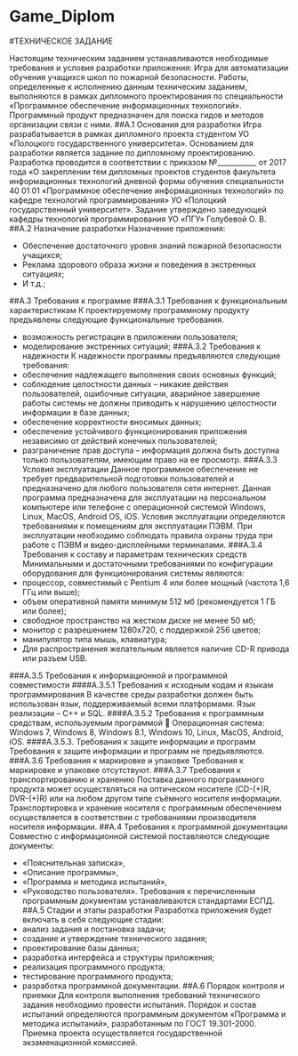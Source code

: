 # Game_Diplom
#ТЕХНИЧЕСКОЕ ЗАДАНИЕ

Настоящим техническим заданием устанавливаются необходимые требования и условия разработки приложения: Игра для автоматизации обучения учащихся школ по пожарной безопасности. Работы, определенные к исполнению данным техническим заданием, выполняются в рамках дипломного проектирования по специальности «Программное обеспечение информационных технологий».
Программный продукт предназначен для поиска гидов и методов организации связи с ними. 
##А.1 Основания для разработки
Игра разрабатывается в рамках дипломного проекта студентом УО «Полоцкого государственного университета». Основанием для разработки является задание по дипломному проектированию. Разработка проводится в соответствии с приказом №___________ от 2017 года 
«О закреплении тем дипломных проектов студентов факультета информационных технологий дневной формы обучения специальности 40 01 01 «Программное обеспечение информационных технологий» по кафедре технологий программирования» УО «Полоцкий государственный университет». Задание утверждено заведующей кафедры технологий программирования УО «ПГУ» Голубевой О. В.
##А.2 Назначение разработки
Назначение приложения:
*	Обеспечение достаточного уровня знаний пожарной безопасности учащихся; 
*	Реклама здорового образа жизни и поведения в экстренных ситуациях; 
*	И т.д.;

##А.3 Требования к программе
###А.3.1 Требования к функциональным характеристикам
К проектируемому программному продукту предъявлены следующие функциональные требования.
*	возможность регистрации в приложении пользователя;
*	моделирование экстренных ситуаций;
###А.3.2 Требования к надежности
К надежности программы предъявляются следующие требования:
*	обеспечение надлежащего выполнения своих основных функций;
*	соблюдение целостности данных – никакие действия пользователей, ошибочные ситуации, аварийное завершение работы системы не должны приводить к нарушению целостности информации в базе данных;
*	обеспечение корректности вносимых данных;
*	обеспечение устойчивого функционирования приложения независимо от действий конечных пользователей;
*	разграничение прав доступа – информация должна быть доступна только пользователям, имеющим право на ее просмотр.
###А.3.3 Условия эксплуатации
Данное программное обеспечение не требует предварительной подготовки пользователей и предназначено для любого пользователя сети интернет.
Данная программа предназначена для эксплуатации на персональном компьютере или телефоне с операционной системой Windows, Linux, MacOS, Android OS, iOS.
Условия эксплуатации определяются требованиями к помещениям для эксплуатации ПЭВМ.
При эксплуатации необходимо соблюдать правила охраны труда при работе с ПЭВМ и видео-дисплейными терминалами.
###А.3.4 Требования к составу и параметрам технических средств 
Минимальными и достаточными требованиями по конфигурации оборудования для функционирования системы являются:
*	процессор, совместимый с Pentium 4 или более мощный (частота 1,6 ГГц или выше);
*	объем оперативной памяти минимум 512 мб (рекомендуется 1 ГБ или более);
*	свободное пространство на жестком диске не менее 50 мб;
*	монитор с разрешением 1280x720, с поддержкой 256 цветов;
*	манипулятор типа мышь, клавиатура;
*	Для распространения желательным является наличие CD-R привода или разъем USB.

###А.3.5 Требования к информационной и программной совместимости
####А.3.5.1 Требования к исходным кодам и языкам программирования
В качестве среды разработки должен быть использован язык, поддерживаемый всеми платформами. Язык реализации – С++ и SQL. 
####А.3.5.2 Требования к программным средствам, используемым программой
	Операционная система: Windows 7, Windows 8, Windows 8.1, Windows 10, Linux, MacOS, Android, iOS.
####А.3.5.3. Требования к защите информации и программ
Требования к защите информации и программ не предъявляются.
###А.3.6 Требования к маркировке и упаковке
Требования к маркировке и упаковке отсутствуют. 
###А.3.7 Требования к транспортированию и хранению
Поставка данного программного продукта может осуществляться на оптическом носителе (CD-(+)R, DVR-(+)R) или на любом другом типе съёмного носителя информации.
Транспортировка и хранение носителя с программным обеспечением осуществляется в соответствии с требованиями производителя носителя информации.
##А.4 Требования к программной документации
Совместно с информационной системой поставляются следующие документы: 
*	«Пояснительная записка»,
*	«Описание программы»,
*	«Программа и методика испытаний»,
*	«Руководство пользователя».
Требования к перечисленным программным документам устанавливаются стандартами ЕСПД.
##А.5 Стадии и этапы разработки
Разработка приложения будет включать в себя следующие стадии:
*	анализ задания и постановка задачи;
*	создание и утверждение технического задания;
*	проектирование базы данных;
*	разработка интерфейса и структуры приложения;
*	реализация программного продукта;
* тестирование программного продукта;
*	разработка программной документации.
##А.6 Порядок контроля и приемки
Для контроля выполнения требований технического задания необходимо провести испытания. Порядок и состав испытаний определяются программным документом «Программа и методика испытаний», разработанным по ГОСТ 19.301-2000. Приемка проекта осуществляется государственной экзаменационной комиссией.
